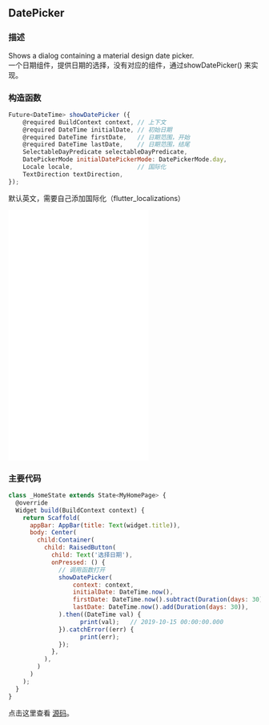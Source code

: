 ## DatePicker

### 描述
Shows a dialog containing a material design date picker.  
一个日期组件，提供日期的选择，没有对应的组件，通过showDatePicker() 来实现。

### 构造函数
```javascript
Future<DateTime> showDatePicker ({
    @required BuildContext context, // 上下文
    @required DateTime initialDate, // 初始日期
    @required DateTime firstDate,   // 日期范围，开始
    @required DateTime lastDate,    // 日期范围，结尾
    SelectableDayPredicate selectableDayPredicate,
    DatePickerMode initialDatePickerMode: DatePickerMode.day,
    Locale locale,                  // 国际化
    TextDirection textDirection,
});
```

 默认英文，需要自己添加国际化（flutter_localizations）
<iframe src="./web/index.html" width="280px" height="500px" frameborder="0" scrolling="no"></iframe>

### 主要代码
```javascript
class _HomeState extends State<MyHomePage> {
  @override
  Widget build(BuildContext context) {
    return Scaffold(
      appBar: AppBar(title: Text(widget.title)),
      body: Center(
        child:Container(
          child: RaisedButton(
            child: Text('选择日期'),
            onPressed: () {
              // 调用函数打开
              showDatePicker(
                  context: context,
                  initialDate: DateTime.now(),
                  firstDate: DateTime.now().subtract(Duration(days: 30)), // 减 30 天
                  lastDate: DateTime.now().add(Duration(days: 30)),       // 加 30 天
              ).then((DateTime val) {
                    print(val);   // 2019-10-15 00:00:00.000
              }).catchError((err) {
                    print(err);
              });
            },
          ),
        )
      )
    );
  }
}
```

点击这里查看 [源码](./web/main.dart)。


